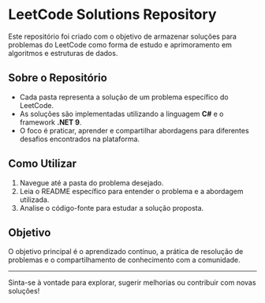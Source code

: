 ﻿# LeetCode Solutions Repository

Este repositório foi criado com o objetivo de armazenar soluções para problemas do LeetCode como forma de estudo e aprimoramento em algoritmos e estruturas de dados.

## Sobre o Repositório
- Cada pasta representa a solução de um problema específico do LeetCode.
- As soluções são implementadas utilizando a linguagem **C#** e o framework **.NET 9**.
- O foco é praticar, aprender e compartilhar abordagens para diferentes desafios encontrados na plataforma.

## Como Utilizar
1. Navegue até a pasta do problema desejado.
2. Leia o README específico para entender o problema e a abordagem utilizada.
3. Analise o código-fonte para estudar a solução proposta.

## Objetivo
O objetivo principal é o aprendizado contínuo, a prática de resolução de problemas e o compartilhamento de conhecimento com a comunidade.

---

Sinta-se à vontade para explorar, sugerir melhorias ou contribuir com novas soluções!

